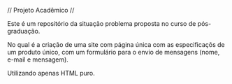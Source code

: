 // Projeto Acadêmico //

Este é um repositório da situação problema proposta no curso de pós-graduação.

No qual é a criação de uma site com página única com as especificaçõs de um produto único,
com um formulário para o envio de mensagens (nome, e-mail e mensagem).

Utilizando apenas HTML puro.

